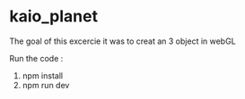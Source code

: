 # kaio_planet

The goal of this excercie it was to creat an 3 object in webGL

Run the code :
1. npm install
2. npm run dev
